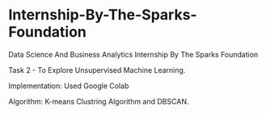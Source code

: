 # Internship-By-The-Sparks-Foundation
Data Science And Business Analytics Internship By The Sparks Foundation

Task 2 - To Explore Unsupervised Machine Learning.

Implementation: Used Google Colab

Algorithm: K-means Clustring Algorithm and DBSCAN.

